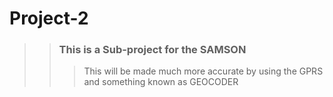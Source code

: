 # Project-2
>>### This is a Sub-project for the SAMSON
>>> This will be made much more accurate by using the GPRS and something known as GEOCODER
